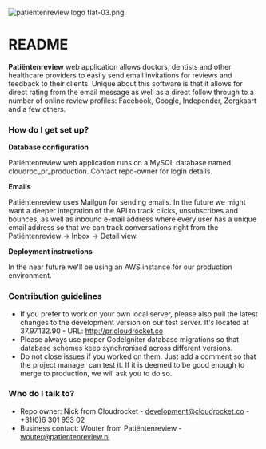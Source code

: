 ![patiëntenreview logo flat-03.png](https://bitbucket.org/repo/zdX58n/images/796034280-pati%C3%ABntenreview%20logo%20flat-03.png)

# README #

**Patiëntenreview** web application allows doctors, dentists and other healthcare providers to easily send email invitations for reviews and feedback to their clients. Unique about this software is that it allows for direct rating from the email message as well as a direct follow through to a number of online review profiles: Facebook, Google, Independer, Zorgkaart and a few others.

### How do I get set up? ###

**Database configuration**

Patiëntenreview web application runs on a MySQL database named cloudroc_pr_production. Contact repo-owner for login details.

**Emails**

Patiëntenreview uses Mailgun for sending emails. In the future we might want a deeper integration of the API to track clicks, unsubscribes and bounces, as well as inbound e-mail address where every user has a unique email address so that we can track conversations right from the Patiëntenreview -> Inbox -> Detail view.

**Deployment instructions**

In the near future we'll be using an AWS instance for our production environment.

### Contribution guidelines ###

* If you prefer to work on your own local server, please also pull the latest changes to the development version on our test server. It's located at 37.97.132.90 - URL: http://pr.cloudrocket.co
* Please always use proper CodeIgniter database migrations so that database schemes keep synchronised across different versions.
* Do not close issues if you worked on them. Just add a comment so that the project manager can test it. If it is deemed to be good enough to merge to production, we will ask you to do so.

### Who do I talk to? ###

* Repo owner: Nick from Cloudrocket - development@cloudrocket.co - +31(0)6 301 953 02
* Business contact: Wouter from Patiëntenreview - wouter@patientenreview.nl